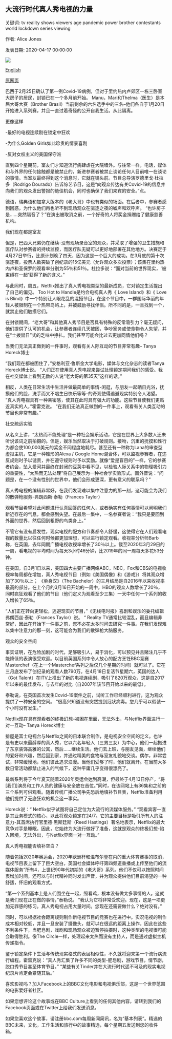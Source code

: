 ## 大流行时代真人秀电视的力量

关键词: tv reality shows viewers age pandemic power brother contestants world lockdown series viewing

作者: Alice Jones

发表日期: 2020-04-17 00:00:00

![](https://ichef.bbci.co.uk/wwfeatures/live/624_351/images/live/p0/89/sv/p089sv8z.jpg)

[English](The%20power%20of%20reality%20TV%20in%20a%20pandemic%20age.md)

[原网页](https://www.bbc.com/culture/story/20200417-the-power-of-reality-tv-in-a-pandemic-age)

巴西于2月25日确认了第一例Covid-19病例，但对于里约热内卢郊区一栋三卧室大房子的居民，封锁已在一个多月前开始。 Manu，Mari和Thelma（医生）是本届大哥大赛（Brother Brasil）当前剩余的六名选手中的三名–他们各自于1月20日开始进入系列赛，并且一直过着奇怪的公开自我生活。从此隔离。

更像这样

-最好的电视连续剧在锁定中狂欢

-为什么Golden Girls如此珍贵的情景喜剧

-反对女权主义的美国保守派

直到四个星期前，室友们才知道流行病肆虐在大院墙外。与往常一样，电话，媒体和与外界的任何接触都是被禁止的，新进参赛者被禁止谈论任何人目前唯一在谈论的事情。当室友最终得到这个消息时，它就在镜头前。节目总导演罗德里戈·杜拉多（Rodrigo Dourado）告诉综艺节目，这是“向观众传达有关Covid-19的信息并向我们的观众发出警报的绝佳机会，同时也确保了我们来宾的安全。”点。

德语，瑞典语和加拿大版本的《老大哥》中也有类似的场面。在后者中，参赛者感到困惑，为什么他们再也听不到现场观众在驱逐之夜的嘘声和欢呼声。 “也许房子是……突然隔音了？”在演出被取消之前，一个好奇的人将奖金捐赠给了健康慈善机构。

我们现在都是室友

但是，巴西大兄弟仍在继续-没有现场录音室的观众，并采取了增强的卫生措施和医疗队对参赛者的持续监控，而医疗队无疑可以更好地部署在其他地方。决赛定于4月27日举行，比原计划晚了四天，因为这是一个巨大的成功。在3月底的第十次驱逐夜，投票人数突破了创纪录的15亿美元（允许观众多次投票）；该集在里约热内卢和圣保罗的观看率分别为55％和51％。杜拉多说：“面对当前的世界现实，'被束缚在一起'获得了新的含义。”

与此同时，周五，Netflix推出了真人秀电视类型的最新成员，它对锁定生活提出了自己的偏见。 Too Hot to Handle是约会电视真人秀《 Love Island》和《 Love is Blind》中一个特别让人眼花乱的混搭节目，在这个节目中，一群国际华丽的年轻人被限制在一个热带岛屿上，并被鼓励寻找伴侣。所不同的是，一旦找到一个，就禁止他们触摸它们。

在封锁期间，“老大哥”和其他真人秀节目是否具有特殊的反常吸引力？毫无疑问，他们提供了认可的机会，让参赛者连续几天被困，争吵家务或使食物令人失望，并在“土拨鼠日”式的乏味中挣扎。我们甚至可能会比过去更加同情他们吗？

当我们无法真正做到的一件事时，观看有关人际互动的节目非常有趣– Tanya Horeck博士

“我们现在都被困住了，”安格利亚·鲁斯金大学电影，媒体与文化杂志的读者Tanya Horeck博士说。 “人们正在使用真人秀电视来尝试处理锁定期间我们的感受。我在社交媒体上看到无数的人说“老大哥的第35天”这样的话。”

相反，人类在日常生活中生活并做最简单的事情-闲逛，与朋友一起晒日光浴，抚摸他们的脸，洗手而又不唱生日快乐等等-的奇观使得逃避现实特别令人渴望。 “真人秀电视具有一种亲密感，使其在此时具有强大的功能。这些节目使我们更贴近真实的人，”霍雷克说。 “在我们无法真正做到的一件事上，观看有关人类互动的节目也非常有趣。”

社交疏远实验

从名义上讲，“太热而不能处理”是一种社会娱乐活动，它是在世界上大多数人还未听说该词之前拍摄的。但是，娱乐当然取决于打破规则。接吻，沉重的抚摸和性行为都会使100,000美元的奖金不同程度地耗尽。甚至还有一种称为Lana的审查型虚拟主机，它是一种锥形的Alexa / Google Home混合体，可以监视参赛者，在违反规则时予以谴责，并在遵守规则时予以奖励。就像“爱是盲目的”一样，它的参赛者约会，坠入爱河并最终在封闭的豆荚中看不见，以检验人际关系中的物理吸引力的重要性，“太热而无法处理”将自己展示为一种社会学实验形式。画外音说：“问题是，在一个没有性别的世界中，他们会形成更深，更有意义的联系吗？”

真人秀电视的编辑非常好，在我们发现难以集中注意力的那一刻，这可能会为我们的散弹枪服务-弗朗西斯·泰勒（Frances Taylor）

观看节目希望对此问题进行认真回答的任何人，或者确实有任何事情可以阐明我们新近存在的气息，都会感到失望。在最后一集中，一名参赛者说：“我只是要回到外面的世界，然后回到粗野的鸟类身上。”

不管它有没有启发性，现实电视的配方和节奏都令人舒缓，这使得它在人们观看电视的数量比以往任何时候都更加理想，可以进行锁定观看。收视率分析师Barb称，在英国，去年同期广播电视收视率增长了30％以上。截至2020年3月29日的一周，看电视的平均时间为每天3小时46分钟，比2019年的同一周每天多花53分钟。

在美国，自3月1日以来，美国四大主要广播网络ABC，NBC，Fox和CBS的电视收视率每周都在增加，真人秀电视节目（例如《美国偶像》和《游戏》）将其观众增加了30％以上； 《单身汉》（The Bachelor）的三月结局是自2016年以来收视率最高的部分。在上个月的3月16日开始的一周中，HBO的观众人数增长了20％，同时疯狂观看了他们的节目（他们定义为观看至少三集）一天中任何一个系列的收入增长了65％。

“人们正在转向更轻松，逃避现实的节目，”《无线电时报》喜剧和娱乐的委托编辑弗朗西丝·泰勒（Frances Taylor）说。 “ Reality TV通常比较混乱，而且编辑非常好，因此在开始下一件事之前，您不必花太多时间去研究一件事。在我们发现难以集中注意力的那一刻，这可能会为我们的散弹枪大脑服务。

观众的安全空间



事实证明，在危险加剧的时代，足够吸引人，易于消化，可以预见并且赌注几乎不能降低的表演很受欢迎。以目前英国系列中令人放心的配方烹饪BBC竞赛Masterchef（在上一个Masterchef系列之后仅几个星期的时间）就可以了。它在三月底发布了创纪录的观看人数790万。在4月18日复活节星期六，英国的达人（Got Talent）在ITV上推出了新的电视连续剧，吸引了820万观众，这是自2017年以来的最佳发布，与去年的对比（自2007年该节目开始以来的最低）。

泰勒说，在英国首次发生Covid-19案件之前，试听工作已经顺利进行，这为观众提供了一种安全的空间。 “很高兴知道没有突然提到冠状病毒。您几乎可以假装一个小时没有发生。”

Netflix现在具有观看者的终极幻想–被困在里面，无法外出，与Netflix界面进行一对一互动– Tanya Horeck博士

排屋是富士电视台与Netflix之间的日本联合制作，是电视安全空间的定义。也许是有史以来最醇厚的真人秀，它以六名年轻人（三男三女）为中心，他们一起搬进了东京装饰高雅的公寓，然后……继续生活。他们去上班，与朋友见面，继续他们的爱好和兴趣，然后回到家，并通过精美的食物与室友礼貌地交谈。偶尔，非常尝试，非常缓慢地，他们彼此追求浪漫。当他们受够了时，他们就离开。在当前大多数日常活动都禁止进入的气候下，这种平庸几乎变得很漂亮了。

最新系列将于今年夏天随着2020年奥运会达到高潮，但最终于4月13日停产，“将[我们]演员和工作人员的健康与安全放在首位。”同时，在该网站上有36集和之前的三个系列可供观看。随着传统广播公司争先恐后地填补节目表，Netflix准备利用他们提供了无底狂欢的机会这一事实。

Horeck说：“ Netflix似乎试图将自己定位为大流行的流媒体服务。” “观看宾客一直是其业务模式的核心，以此将观众锁定在24/7。它的主要目标是吸引所有人的注意力-其首席执行官里德·黑斯廷斯（Reed Hastings）著名地表示，Netflix的最大竞争对手是睡眠。因此，它始终为大流行做好了准备，这就是观众的终极幻想-陷入困境，无法外出，与Netflix界面一对一互动。”

真人秀电视能否填补空白？

随着包括2020年奥运会，2020年欧洲杯和温布尔登在内的重大体育赛事的取消，电视节目表上留下了巨大空白，英国社会媒体呼吁第四频道重播或上传至他们的流媒体服务“所有4，上世纪90年代初期的《老大哥》系列。他们不仅可以按照时间表增加时间，还可以与时代精神同时发出声音，并为观众提供他们目前渴望的一种舒适，怀旧的观看方式。

“第一个系列基本上是人们围坐在一起，照看鸡，根本没有做太多事情的人。这就是我们现在正在做的事情，”泰勒说。 “我认为它将非常受欢迎。现在，这是一项更加无罪感的练习。真人秀电视占用大量时间。您现在还需要做什么？绝对没有。”

同时，可以根据社会距离规则制作新电视节目的竞赛也在进行中。实况电视的制作成本相对较低，并且一旦安装了摄像头，就可以在很远的距离上操作，因此在这些不利条件下，当肥皂剧，戏剧和现场观众被迫暂停拍摄时，这种类型的电视很可能会取得胜利。像The Circle一样，处理起来太热而没有主持人，而是通过虚拟主机传递指令。

鉴于锁定条件下生活与传统现实格式的表层相似性，不久就将迎来第一个流行病流行编程。霍雷克说：“真人秀汇集了许多不同的类型-肥皂剧，游戏节目，情节剧，脱口秀节目甚至体育节目。” “某些有关Tinder并在大流行时代遥不可及的现实电视纪录片肯定会紧随其后。”

喜欢影视吗？加入Facebook上的BBC文化电影和电视俱乐部，这是一个世界范围的电影爱好者社区。

如果您想评论这个故事或在BBC Culture上看到的任何其他内容，请转到我们的Facebook页面或在Twitter上给我们发送消息。

如果您喜欢这个故事，请注册bbc.com每周新闻简讯，名为“基本列表”。精选的BBC未来，文化，工作生活和旅行中的故事精选，每个星期五发送到您的收件箱。